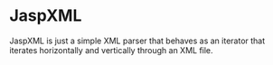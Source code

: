 JaspXML
=======

JaspXML is just a simple XML parser that behaves as an iterator that iterates horizontally and vertically through an XML file.
